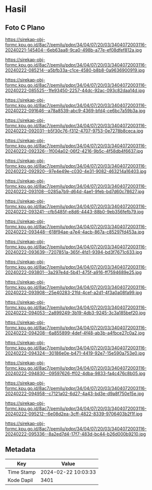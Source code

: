 # Hasil

## Foto C Plano

https://sirekap-obj-formc.kpu.go.id/8ac7/pemilu/pdpr/34/04/07/20/03/3404072003116-20240221-145404--6eb63aa8-9ca0-498b-a77e-ef08dfef812a.jpg

https://sirekap-obj-formc.kpu.go.id/8ac7/pemilu/pdpr/34/04/07/20/03/3404072003116-20240222-085214--a5bfb33a-c1ce-4580-b8b8-0a9636900919.jpg

https://sirekap-obj-formc.kpu.go.id/8ac7/pemilu/pdpr/34/04/07/20/03/3404072003116-20240222-085525--1fe93450-2257-44dc-92ac-093c82daa14d.jpg

https://sirekap-obj-formc.kpu.go.id/8ac7/pemilu/pdpr/34/04/07/20/03/3404072003116-20240222-091646--a78a8539-abc9-4369-bfd4-ce6bc7a59b3a.jpg

https://sirekap-obj-formc.kpu.go.id/8ac7/pemilu/pdpr/34/04/07/20/03/3404072003116-20240222-092031--b5f30c76-f312-4707-9753-0e7278b8ceca.jpg

https://sirekap-obj-formc.kpu.go.id/8ac7/pemilu/pdpr/34/04/07/20/03/3404072003116-20240222-092326--1f004a02-06f2-4216-9b5c-4f58db4f6637.jpg

https://sirekap-obj-formc.kpu.go.id/8ac7/pemilu/pdpr/34/04/07/20/03/3404072003116-20240222-092920--97e4e49e-c030-4e31-9082-463214a16403.jpg

https://sirekap-obj-formc.kpu.go.id/8ac7/pemilu/pdpr/34/04/07/20/03/3404072003116-20240222-093108--0285a7b9-d64d-4ae1-9feb-bd7d60c78627.jpg

https://sirekap-obj-formc.kpu.go.id/8ac7/pemilu/pdpr/34/04/07/20/03/3404072003116-20240222-093241--cfb5485f-e8d6-4443-88b0-9eb356fefb79.jpg

https://sirekap-obj-formc.kpu.go.id/8ac7/pemilu/pdpr/34/04/07/20/03/3404072003116-20240222-093448--618f94ae-a7e4-4acb-867a-c85297fd453a.jpg

https://sirekap-obj-formc.kpu.go.id/8ac7/pemilu/pdpr/34/04/07/20/03/3404072003116-20240222-093639--7207851a-365f-4fd1-9394-bd3f7671c633.jpg

https://sirekap-obj-formc.kpu.go.id/8ac7/pemilu/pdpr/34/04/07/20/03/3404072003116-20240222-093801--3a297e4d-5b41-475f-a916-ff7594689e25.jpg

https://sirekap-obj-formc.kpu.go.id/8ac7/pemilu/pdpr/34/04/07/20/03/3404072003116-20240222-093908--25e40283-21fd-4cef-a2d1-4f3a0a08fa99.jpg

https://sirekap-obj-formc.kpu.go.id/8ac7/pemilu/pdpr/34/04/07/20/03/3404072003116-20240222-094053--2a899249-3b19-4db3-9245-3c3a185bef20.jpg

https://sirekap-obj-formc.kpu.go.id/8ac7/pemilu/pdpr/34/04/07/20/03/3404072003116-20240222-094208--6a855899-4def-4f48-ab3b-a4fbce27c0a2.jpg

https://sirekap-obj-formc.kpu.go.id/8ac7/pemilu/pdpr/34/04/07/20/03/3404072003116-20240222-094324--30186e0e-b471-4419-92e7-15e590a753e0.jpg

https://sirekap-obj-formc.kpu.go.id/8ac7/pemilu/pdpr/34/04/07/20/03/3404072003116-20240222-094830--09597626-ff02-4dba-9833-fa4c476c8b05.jpg

https://sirekap-obj-formc.kpu.go.id/8ac7/pemilu/pdpr/34/04/07/20/03/3404072003116-20240222-094958--c7121a02-6d27-4a43-bd3e-d9a8f750e15e.jpg

https://sirekap-obj-formc.kpu.go.id/8ac7/pemilu/pdpr/34/04/07/20/03/3404072003116-20240222-095212--6e08d2ea-3cff-4822-8339-9706403b2f1f.jpg

https://sirekap-obj-formc.kpu.go.id/8ac7/pemilu/pdpr/34/04/07/20/03/3404072003116-20240222-095336--8a2ed7d4-17f7-483d-bc44-b26d000b9210.jpg


## Metadata

| Key        | Value               |
| ---------- | ------------------- |
| Time Stamp | 2024-02-22 10:03:33 |
| Kode Dapil | 3401                |



